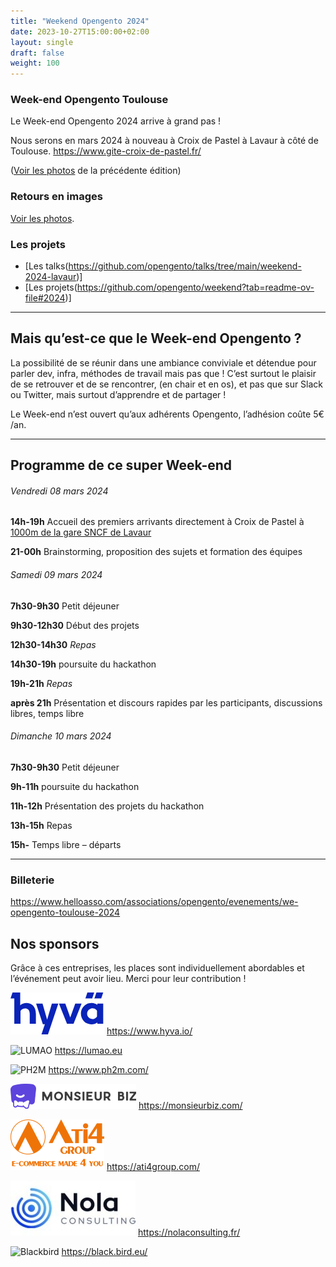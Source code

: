 ```yaml
---
title: "Weekend Opengento 2024"
date: 2023-10-27T15:00:00+02:00
layout: single
draft: false
weight: 100
---
```


### Week-end Opengento Toulouse

Le Week-end Opengento 2024 arrive à grand pas !

Nous serons en mars 2024 à nouveau à Croix de Pastel à Lavaur à côté de Toulouse.
<https://www.gite-croix-de-pastel.fr/>

([Voir les photos](https://opengento.fr/events/weekend-opengento-2022/) de la précédente édition)


### Retours en images
[Voir les photos](https://photos.google.com/share/AF1QipM9KXXz63Ff4dMv7QXDKje09vVGf-a4b4lxTETYBFzRtOyVoTqaYByaBvK0ytedaQ?key=M3BvbnB5cHJNT2M5eUtTWmh6aFUtNHVYUTdGZ1Fn).

### Les projets
- [Les talks(https://github.com/opengento/talks/tree/main/weekend-2024-lavaur)]  
- [Les projets(https://github.com/opengento/weekend?tab=readme-ov-file#2024)]

------

## Mais qu’est-ce que le Week-end Opengento ?

La possibilité de se réunir dans une ambiance conviviale et détendue pour parler dev, infra, méthodes de travail mais pas que !
C’est surtout le plaisir de se retrouver et de se rencontrer, (en chair et en os), et pas que sur Slack ou Twitter, mais surtout d’apprendre et de partager !

Le Week-end n’est ouvert qu’aux adhérents Opengento, l’adhésion coûte 5€ /an.

------

## Programme de ce super Week-end

###### Vendredi 08 mars 2024

**14h-19h** Accueil des premiers arrivants directement à Croix de Pastel à [1000m de la gare SNCF de Lavaur](https://www.google.fr/maps/dir/croix+de+pastel/Gare+de+Lavaur,+81500+Lavaur/@43.7007481,1.8140766,17z/data=!4m14!4m13!1m5!1m1!1s0x12ae874cf6a42f1b:0x8fa4a92fff29c284!2m2!1d1.8188237!2d43.6979161!1m5!1m1!1s0x12ae80b2c8d28d05:0x56bd9aba7a7d0c08!2m2!1d1.8131458!2d43.70348!3e2)

**21-00h** Brainstorming, proposition des sujets et formation des équipes


###### Samedi 09 mars 2024

**7h30-9h30** Petit déjeuner

**9h30-12h30** Début des projets

**12h30-14h30** *Repas*

**14h30-19h** poursuite du hackathon

**19h-21h** *Repas*

**après 21h** Présentation et discours rapides par les participants, discussions libres, temps libre

###### Dimanche 10 mars 2024

**7h30-9h30** Petit déjeuner

**9h-11h** poursuite du hackathon

**11h-12h** Présentation des projets du hackathon

**13h-15h** Repas

**15h-** Temps libre – départs

------

### Billeterie

https://www.helloasso.com/associations/opengento/evenements/we-opengento-toulouse-2024

## Nos sponsors

Grâce à ces entreprises, les places sont individuellement abordables et l’événement peut avoir lieu. Merci pour leur contribution !

![Hyvä](https://raw.githubusercontent.com/opengento/site-opengento/master/static/img/partners/hyva-small.png "Hyvä")
https://www.hyva.io/

![LUMAO](https://raw.githubusercontent.com/opengento/site-opengento/master/static/img/partners/lumao-small.png "LUMAO")
https://lumao.eu

![PH2M](https://raw.githubusercontent.com/opengento/site-opengento/master/static/img/partners/ph2m-logo.png "PH2M")
https://www.ph2m.com/

![Monsieur Biz](https://raw.githubusercontent.com/opengento/site-opengento/master/static/img/partners/MonsieurBiz.png "Monsieur Biz")
https://monsieurbiz.com/

![ATI4](https://raw.githubusercontent.com/opengento/site-opengento/master/static/img/partners/ATI4-150.png "ATI4")
https://ati4group.com/

![NOLA Consulting](https://raw.githubusercontent.com/opengento/site-opengento/master/static/img/partners/nola-consulting-logo.jpeg "NOLA Consulting")
https://nolaconsulting.fr/

![Blackbird](https://raw.githubusercontent.com/opengento/site-opengento/master/static/img/partners/blackbird-logo.png "Blackbird")
https://black.bird.eu/
